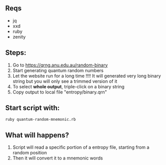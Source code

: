 ## Reqs

- jq
- xxd
- ruby
- zenity


## Steps:

1. Go to https://qrng.anu.edu.au/random-binary 
2. Start generating quantum random numbers 
3. Let the website run for a long time !!!! It will generated very long binary string but you will only see a trimmed version of it 
4. To select **whole output**, triple-click on a binary string
5. Copy output to local file "entropy/binary.qrn"


## Start script with:

```
ruby quantum-random-mnemonic.rb
```

## What will happens?

1. Script will read a specific portion of a entropy file, starting from a random position
2. Then it will convert it to a mnemonic words
